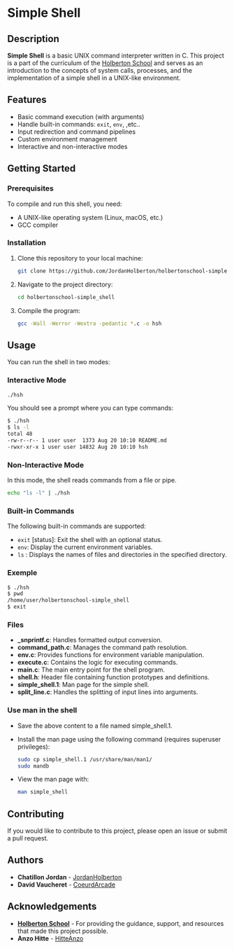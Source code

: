 # Simple Shell

## Description

**Simple Shell** is a basic UNIX command interpreter written in C. This project is a part of the curriculum of the [Holberton School](https://www.holbertonschool.com/) and serves as an introduction to the concepts of system calls, processes, and the implementation of a simple shell in a UNIX-like environment.

## Features

- Basic command execution (with arguments)
- Handle built-in commands: `exit`, `env`, ,etc..
- Input redirection and command pipelines
- Custom environment management
- Interactive and non-interactive modes

## Getting Started

### Prerequisites

To compile and run this shell, you need:

- A UNIX-like operating system (Linux, macOS, etc.)
- GCC compiler

### Installation

1. Clone this repository to your local machine:

   ```bash
   git clone https://github.com/JordanHolberton/holbertonschool-simple_shell.git
   ```

2. Navigate to the project directory:

    ```bash
    cd holbertonschool-simple_shell
    ```

3. Compile the program:

    ```bash
    gcc -Wall -Werror -Wextra -pedantic *.c -o hsh
    ```

## Usage

You can run the shell in two modes:

### Interactive Mode
   ```bash
   ./hsh
   ```

You should see a prompt where you can type commands:

   ```sh
   $ ./hsh
   $ ls -l
   total 48
   -rw-r--r-- 1 user user  1373 Aug 20 10:10 README.md
   -rwxr-xr-x 1 user user 14832 Aug 20 10:10 hsh
   ```

### Non-Interactive Mode

In this mode, the shell reads commands from a file or pipe.

   ```bash
   echo "ls -l" | ./hsh
   ```

### Built-in Commands

The following built-in commands are supported:

- `exit` [status]: Exit the shell with an optional status.
- `env`: Display the current environment variables.
- `ls` : Displays the names of files and directories in the specified directory.

### Exemple

   ```bash
   $ ./hsh
   $ pwd
   /home/user/holbertonschool-simple_shell
   $ exit
   ```

### Files

- **_snprintf.c**: Handles formatted output conversion.
- **command_path.c**: Manages the command path resolution.
- **env.c**: Provides functions for environment variable manipulation.
- **execute.c**: Contains the logic for executing commands.
- **main.c**: The main entry point for the shell program.
- **shell.h**: Header file containing function prototypes and definitions.
- **simple_shell.1**: Man page for the simple shell.
- **split_line.c**: Handles the splitting of input lines into arguments.

### Use man in the shell

- Save the above content to a file named simple_shell.1.
- Install the man page using the following command (requires superuser privileges):

    ```bash
    sudo cp simple_shell.1 /usr/share/man/man1/
    sudo mandb
    ```

- View the man page with:

    ```bash
    man simple_shell
    ```

## Contributing

If you would like to contribute to this project, please open an issue or submit a pull request.

## Authors

- **Chatillon Jordan** - [JordanHolberton](https://github.com/JordanHolberton)
- **David Vaucheret** - [CoeurdArcade](https://github.com/CoeurdArcade)

## Acknowledgements

- **[Holberton School](https://www.holbertonschool.com/)** - For providing the guidance, support, and resources that made this project possible.
- **Anzo Hitte** - [HitteAnzo](https://github.com/HitteAnzo)
